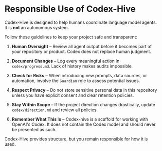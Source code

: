 # Responsible Use of Codex-Hive

Codex-Hive is designed to help humans coordinate language model agents. It is **not** an autonomous system.

Follow these guidelines to keep your project safe and transparent:

1. **Human Oversight** – Review all agent output before it becomes part of your repository or product. Codex does not replace human judgment.
2. **Document Changes** – Log every meaningful action in `codex/progress.md`. Lack of history makes audits impossible.
3. **Check for Risks** – When introducing new prompts, data sources, or automation, involve the `Guardian` role to assess potential issues.
4. **Respect Privacy** – Do not store sensitive personal data in this repository unless you have explicit consent and clear retention policies.
5. **Stay Within Scope** – If the project direction changes drastically, update `codex/direction.md` and review all policies.

6. **Remember What This Is** – Codex-hive is a scaffold for working with OpenAI's Codex. It does not contain the Codex model and should never be presented as such.

Codex-Hive provides structure, but you remain responsible for how it is used.

